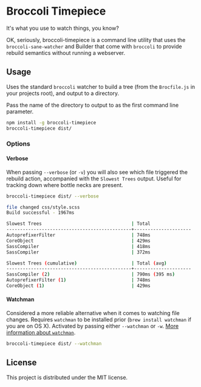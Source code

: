 # Broccoli Timepiece

It's what you use to watch things, you know?

OK, seriously, broccoli-timepiece is a command line utility that uses the `broccoli-sane-watcher` and Builder that come with `broccoli` to provide rebuild semantics without running a webserver.

## Usage

Uses the standard `broccoli` watcher to build a tree (from the `Brocfile.js` in your projects root), and output to a directory.

Pass the name of the directory to output to as the first command line parameter.

```bash
npm install -g broccoli-timepiece
broccoli-timepiece dist/
```

### Options

#### Verbose

When passing `--verbose` (or `-v`) you will also see which file triggered the rebuild action, accompanied with the `Slowest Trees` output. Useful for tracking down where bottle necks are present.

```bash
broccoli-timepiece dist/ --verbose

file changed css/style.scss
Build successful - 1967ms

Slowest Trees                                 | Total
----------------------------------------------+---------------------
AutoprefixerFilter                            | 748ms
CoreObject                                    | 429ms
SassCompiler                                  | 418ms
SassCompiler                                  | 372ms

Slowest Trees (cumulative)                    | Total (avg)
----------------------------------------------+---------------------
SassCompiler (2)                              | 790ms (395 ms)
AutoprefixerFilter (1)                        | 748ms
CoreObject (1)                                | 429ms
```

#### Watchman

Considered a more reliable alternative when it comes to watching file changes. Requires `watchman` to be installed prior (`brew install watchman` if you are on OS X). Activated by passing either `--watchman` or `-w`. [More information about `watchman`](https://facebook.github.io/watchman/).

```bash
broccoli-timepiece dist/ --watchman
```

## License

This project is distributed under the MIT license.
